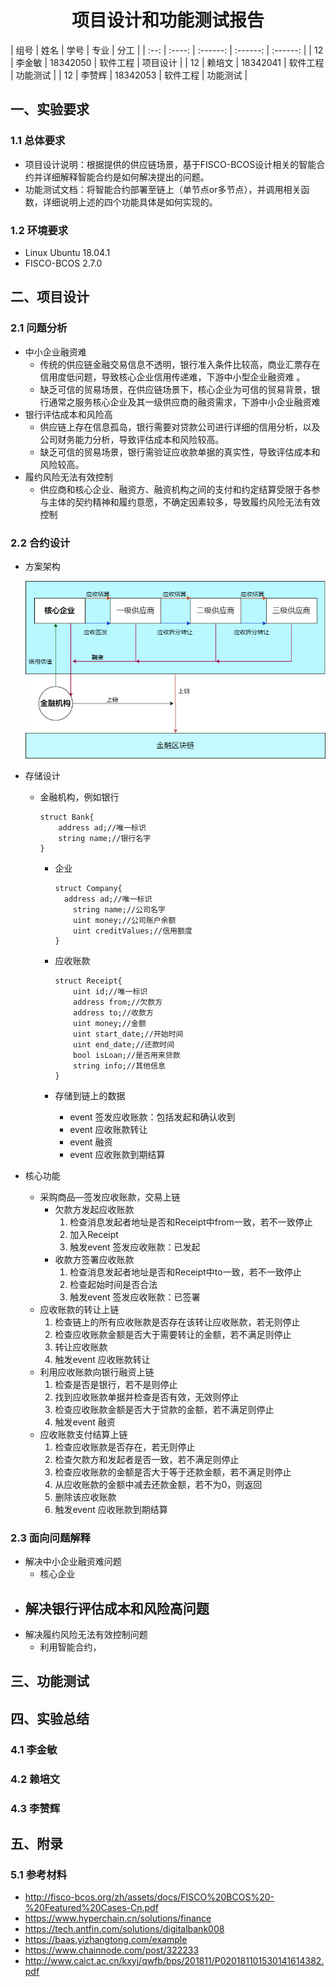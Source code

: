 <center><h1>项目设计和功能测试报告</h1></center>
| 组号 |  姓名  |   学号   |   专业   |   分工   |
| :--: | :----: | :------: | :------: | :------: |
|  12  | 李金敏 | 18342050 | 软件工程 | 项目设计 |
|  12  | 赖培文 | 18342041 | 软件工程 | 功能测试 |
|  12  | 李赞辉 | 18342053 | 软件工程 | 功能测试 |

## 一、实验要求

### 1.1 总体要求

- 项目设计说明：根据提供的供应链场景，基于FISCO-BCOS设计相关的智能合约并详细解释智能合约是如何解决提出的问题。
- 功能测试文档：将智能合约部署至链上（单节点or多节点），并调用相关函数，详细说明上述的四个功能具体是如何实现的。

### 1.2 环境要求

- Linux Ubuntu 18.04.1
- FISCO-BCOS 2.7.0  

## 二、项目设计

### 2.1 问题分析

- 中小企业融资难
  - 传统的供应链金融交易信息不透明，银行准入条件比较高，商业汇票存在信用度低问题，导致核心企业信用传递难，下游中小型企业融资难 。
  - 缺乏可信的贸易场景，在供应链场景下，核心企业为可信的贸易背景，银行通常之服务核心企业及其一级供应商的融资需求，下游中小企业融资难
- 银行评估成本和风险高
  - 供应链上存在信息孤岛，银行需要对贷款公司进行详细的信用分析，以及公司财务能力分析，导致评估成本和风险较高。
  - 缺乏可信的贸易场景，银行需验证应收款单据的真实性，导致评估成本和风险较高。
- 履约风险无法有效控制
  - 供应商和核心企业、融资方、融资机构之间的支付和约定结算受限于各参与主体的契约精神和履约意愿，不确定因素较多，导致履约风险无法有效控制

### 2.2 合约设计

- 方案架构

  ![img](image/方案架构.png)

- 存储设计

  - 金融机构，例如银行

    ```
    struct Bank{
    	address ad;//唯一标识
        string name;//银行名字
    }
    ```
    
    - 企业
  
      ```
      struct Company{
      	address ad;//唯一标识
          string name;//公司名字
          uint money;//公司账户余额
          uint creditValues;//信用额度
      }
      ```
  
    - 应收账款
  
      ```
      struct Receipt{
          uint id;//唯一标识
          address from;//欠款方
          address to;//收款方
          uint money;//金额
          uint start_date;//开始时间
          uint end_date;//还款时间
          bool isLoan;//是否用来贷款
          string info;//其他信息
      }
      ```
  
    - 存储到链上的数据
  
      - event 签发应收账款：包括发起和确认收到
      - event 应收账款转让
      - event 融资
      - event 应收账款到期结算
  
- 核心功能

  - 采购商品—签发应收账款，交易上链
    - 欠款方发起应收账款
      1. 检查消息发起者地址是否和Receipt中from一致，若不一致停止
      2. 加入Receipt
      3. 触发event 签发应收账款：已发起
    - 收款方签署应收账款
      1. 检查消息发起者地址是否和Receipt中to一致，若不一致停止
      2. 检查起始时间是否合法
      3. 触发event 签发应收账款：已签署
  - 应收账款的转让上链
    1. 检查链上的所有应收账款是否存在该转让应收账款，若无则停止
    2. 检查应收账款金额是否大于需要转让的金额，若不满足则停止
    3. 转让应收账款
    4. 触发event 应收账款转让
  - 利用应收账款向银行融资上链
    1. 检查是否是银行，若不是则停止
    2. 找到应收账款单据并检查是否有效，无效则停止
    3. 检查应收账款金额是否大于贷款的金额，若不满足则停止
    4. 触发event 融资
  - 应收账款支付结算上链
    1. 检查应收账款是否存在，若无则停止
    2. 检查欠款方和发起者是否一致，若不满足则停止
    3. 检查应收账款的金额是否大于等于还款金额，若不满足则停止
    4. 从应收账款的金额中减去还款金额，若不为0，则返回
    5. 删除该应收账款
    6. 触发event 应收账款到期结算

### 2.3 面向问题解释

- 解决中小企业融资难问题
  - 核心企业
- 解决银行评估成本和风险高问题
  - 
- 解决履约风险无法有效控制问题
  - 利用智能合约，

## 三、功能测试



## 四、实验总结

### 4.1 李金敏



### 4.2 赖培文



### 4.3 李赞辉



## 五、附录

### 5.1 参考材料

- http://fisco-bcos.org/zh/assets/docs/FISCO%20BCOS%20-%20Featured%20Cases-Cn.pdf
- https://www.hyperchain.cn/solutions/finance
- https://tech.antfin.com/solutions/digitalbank008
- https://baas.yizhangtong.com/example
- https://www.chainnode.com/post/322233
- http://www.caict.ac.cn/kxyj/qwfb/bps/201811/P020181101530141614382.pdf  